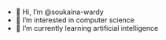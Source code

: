 - 👋 Hi, I’m @soukaina-wardy
- 👀 I’m interested in computer science
- 🌱 I’m currently learning artificial intelligence

<!---
soukaina-wardy/soukaina-wardy is a ✨ special ✨ repository because its `README.md` (this file) appears on your GitHub profile.
You can click the Preview link to take a look at your changes.
--->
